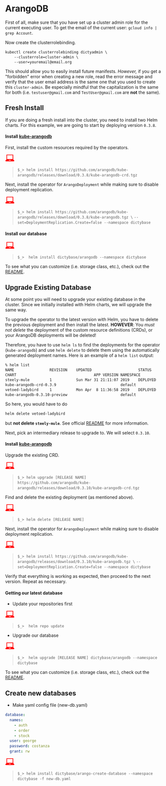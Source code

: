 # ArangoDB

First of all, make sure that you have set up a cluster admin role for the current executing user.
To get the email of the current user: `gcloud info | grep Account`.

Now create the clusterrolebinding.

```
kubectl create clusterrolebinding dictyadmin \
    --clusterrole=cluster-admin \
    --user=youremail@email.org
```

This should allow you to easily install future manifests. *However,* if you get a "forbidden" error
when creating a new role, read the error message and verify that the user email address is the same 
one that you used to create this `cluster-admin`. Be especially mindful that the capitalization is the 
same for both (i.e. `testuser@gmail.com` and `TestUser@gmail.com` are **not** the same).

## Fresh Install
If you are doing a fresh install into the cluster, you need to install two Helm charts. For this example,
we are going to start by deploying version `0.3.8`.

#### Install [kube-arangodb](https://github.com/arangodb/kube-arangodb/blob/0.3.8/docs/Manual/Deployment/Kubernetes/Helm.md)

First, install the custom resources required by the operators.

![](userinput.png)
> `$_> helm install https://github.com/arangodb/kube-arangodb/releases/download/0.3.8/kube-arangodb-crd.tgz`

Next, install the operator for `ArangoDeployment` while making sure to disable deployment replication.

![](userinput.png)
> `$_> helm install https://github.com/arangodb/kube-arangodb/releases/download/0.3.8/kube-arangodb.tgz \`
>                        `--set=DeploymentReplication.Create=false --namespace dictybase`

#### Install our database

![](userinput.png)
>`$_>  helm install dictybase/arangodb --namespace dictybase`

To see what you can customize (i.e. storage class, etc.), check out the [README](https://github.com/dictybase-docker/kubernetes-charts/tree/master/arangodb).

## Upgrade Existing Database
At some point you will need to upgrade your existing database in the cluster. 
Since we initially installed with Helm charts, we will upgrade the same way.

To upgrade the operator to the latest version with Helm, you have to
delete the previous deployment and then install the latest. **HOWEVER**:
You *must not delete* the deployment of the custom resource definitions
(CRDs), or your ArangoDB deployments will be deleted!

Therefore, you have to use `helm ls` to find the deployments for the
operator (`kube-arangodb`) and use `helm delete` to delete them using the
automatically generated deployment names. Here is an example of a `helm
list` output:

```
% helm list
NAME            	REVISION	UPDATED                 	STATUS  	CHART                               	APP VERSION	NAMESPACE
steely-mule     	1       	Sun Mar 31 21:11:07 2019	DEPLOYED	kube-arangodb-crd-0.3.9             	           	default  
vetoed-ladybird 	1       	Mon Apr  8 11:36:58 2019	DEPLOYED	kube-arangodb-0.3.10-preview        	           	default  
```

So here, you would have to do

```bash
helm delete vetoed-ladybird
```

but **not delete `steely-mule`**. See official [README](https://github.com/arangodb/kube-arangodb/blob/master/README.md) for more information.

Next, pick an intermediary release to upgrade to. We will select `0.3.10`.

#### Install [kube-arangodb](https://github.com/arangodb/kube-arangodb/blob/0.3.10/docs/Manual/Deployment/Kubernetes/Helm.md)

Upgrade the existing CRD.

![](userinput.png)
> `$_> helm upgrade [RELEASE NAME] https://github.com/arangodb/kube-arangodb/releases/download/0.3.10/kube-arangodb-crd.tgz`

Find and delete the existing deployment (as mentioned above).

![](userinput.png)
> `$_> helm delete [RELEASE NAME]`

Next, install the operator for `ArangoDeployment` while making sure to disable deployment replication.

![](userinput.png)
> `$_> helm install https://github.com/arangodb/kube-arangodb/releases/download/0.3.10/kube-arangodb.tgz \`
>                        `--set=DeploymentReplication.Create=false --namespace dictybase`

Verify that everything is working as expected, then proceed to the next version. 
Repeat as necessary.

#### Getting our latest database

- Update your repositories first

![](userinput.png)
>`$_>  helm repo update`

- Upgrade our database

![](userinput.png)
>`$_>  helm upgrade [RELEASE NAME] dictybase/arangodb --namespace dictybase`

To see what you can customize (i.e. storage class, etc.), check out the [README](https://github.com/dictybase-docker/kubernetes-charts/tree/master/arangodb).

## Create new databases

- Make yaml config file (new-db.yaml)

```yaml
database:
  names:
    - auth
    - order
    - stock
  user: george
  password: costanza
  grant: rw
```

![](userinput.png)
>`$_> helm install dictybase/arango-create-database --namespace dictybase -f new-db.yaml`